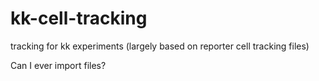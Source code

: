 # kk-cell-tracking
tracking for kk experiments (largely based on reporter cell tracking files)

Can I ever import files?
